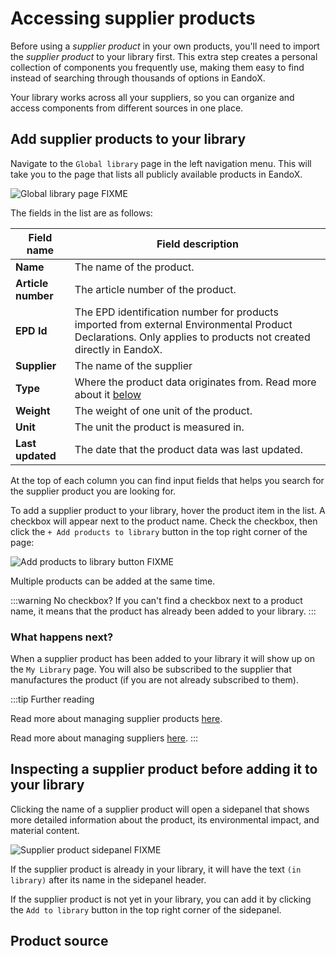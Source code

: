 # Accessing supplier products

Before using a _supplier product_ in your own products, you'll need to import the _supplier product_ to your library first. This extra step creates a personal collection of components you frequently use, making them easy to find instead of searching through thousands of options in EandoX.

Your library works across all your suppliers, so you can organize and access components from different sources in one place.

## Add supplier products to your library

Navigate to the `Global library` page in the left navigation menu. This will take you to the page that lists all publicly available products in EandoX.

![Global library page FIXME](/images/placeholder.png)

The fields in the list are as follows:

| Field name         | Field description                                                                                                                                              |
| ------------------ | -------------------------------------------------------------------------------------------------------------------------------------------------------------- |
| **Name**           | The name of the product.                                                                                                                                       |
| **Article number** | The article number of the product.                                                                                                                             |
| **EPD Id**         | The EPD identification number for products imported from external Environmental Product Declarations. Only applies to products not created directly in EandoX. |
| **Supplier**       | The name of the supplier                                                                                                                                       |
| **Type**           | Where the product data originates from. Read more about it [below](#product-source)                                                                            |
| **Weight**         | The weight of one unit of the product.                                                                                                                         |
| **Unit**           | The unit the product is measured in.                                                                                                                           |
| **Last updated**   | The date that the product data was last updated.                                                                                                               |

At the top of each column you can find input fields that helps you search for the supplier product you are looking for.

To add a supplier product to your library, hover the product item in the list. A checkbox will appear next to the product name. Check the checkbox, then click the `+ Add products to library` button in the top right corner of the page:

![Add products to library button FIXME](/images/placeholder.png)

Multiple products can be added at the same time.

:::warning No checkbox?
If you can't find a checkbox next to a product name, it means that the product has already been added to your library.
:::

### What happens next?

When a supplier product has been added to your library it will show up on the `My Library` page. You will also be subscribed to the supplier that manufactures the product (if you are not already subscribed to them).

:::tip Further reading

Read more about managing supplier products [here](/documentation/library/managing-supplier-products.md).

Read more about managing suppliers [here](/documentation/library/managing-suppliers.md).
:::

## Inspecting a supplier product before adding it to your library

Clicking the name of a supplier product will open a sidepanel that shows more detailed information about the product, its environmental impact, and material content.

![Supplier product sidepanel FIXME](/images/placeholder.png)

If the supplier product is already in your library, it will have the text `(in library)` after its name in the sidepanel header.

If the supplier product is not yet in your library, you can add it by clicking the `Add to library` button in the top right corner of the sidepanel.

## Product source

<!--@include: ../__partials/supplier-product-source.md -->
